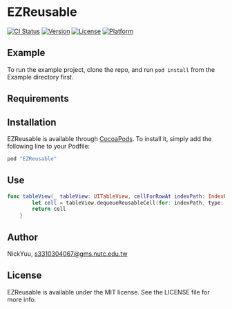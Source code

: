 # EZReusable

[![CI Status](http://img.shields.io/travis/NickYuu/EZReusable.svg?style=flat)](https://travis-ci.org/NickYuu/EZReusable)
[![Version](https://img.shields.io/cocoapods/v/EZReusable.svg?style=flat)](http://cocoapods.org/pods/EZReusable)
[![License](https://img.shields.io/cocoapods/l/EZReusable.svg?style=flat)](http://cocoapods.org/pods/EZReusable)
[![Platform](https://img.shields.io/cocoapods/p/EZReusable.svg?style=flat)](http://cocoapods.org/pods/EZReusable)

## Example

To run the example project, clone the repo, and run `pod install` from the Example directory first.

## Requirements

## Installation

EZReusable is available through [CocoaPods](http://cocoapods.org). To install
it, simply add the following line to your Podfile:

```ruby
pod "EZReusable"
```

## Use
```swift 
func tableView(_ tableView: UITableView, cellForRowAt indexPath: IndexPath) -> UITableViewCell {
        let cell = tableView.dequeueReusableCell(for: indexPath, type: MyCell.self)
        return cell
    }
```

## Author

NickYuu, s3310304067@gms.nutc.edu.tw

## License

EZReusable is available under the MIT license. See the LICENSE file for more info.
